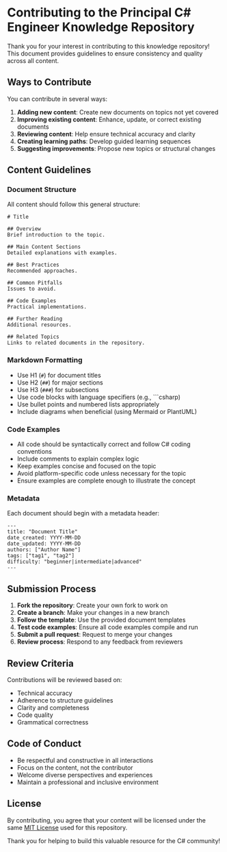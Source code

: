 # Contributing to the Principal C# Engineer Knowledge Repository

Thank you for your interest in contributing to this knowledge repository! This document provides guidelines to ensure consistency and quality across all content.

## Ways to Contribute

You can contribute in several ways:

1. **Adding new content**: Create new documents on topics not yet covered
2. **Improving existing content**: Enhance, update, or correct existing documents
3. **Reviewing content**: Help ensure technical accuracy and clarity
4. **Creating learning paths**: Develop guided learning sequences
5. **Suggesting improvements**: Propose new topics or structural changes

## Content Guidelines

### Document Structure

All content should follow this general structure:

```
# Title

## Overview
Brief introduction to the topic.

## Main Content Sections
Detailed explanations with examples.

## Best Practices
Recommended approaches.

## Common Pitfalls
Issues to avoid.

## Code Examples
Practical implementations.

## Further Reading
Additional resources.

## Related Topics
Links to related documents in the repository.
```

### Markdown Formatting

- Use H1 (`#`) for document titles
- Use H2 (`##`) for major sections
- Use H3 (`###`) for subsections
- Use code blocks with language specifiers (e.g., ```csharp)
- Use bullet points and numbered lists appropriately
- Include diagrams when beneficial (using Mermaid or PlantUML)

### Code Examples

- All code should be syntactically correct and follow C# coding conventions
- Include comments to explain complex logic
- Keep examples concise and focused on the topic
- Avoid platform-specific code unless necessary for the topic
- Ensure examples are complete enough to illustrate the concept

### Metadata

Each document should begin with a metadata header:

```
---
title: "Document Title"
date_created: YYYY-MM-DD
date_updated: YYYY-MM-DD
authors: ["Author Name"]
tags: ["tag1", "tag2"]
difficulty: "beginner|intermediate|advanced"
---
```

## Submission Process

1. **Fork the repository**: Create your own fork to work on
2. **Create a branch**: Make your changes in a new branch
3. **Follow the template**: Use the provided document templates
4. **Test code examples**: Ensure all code examples compile and run
5. **Submit a pull request**: Request to merge your changes
6. **Review process**: Respond to any feedback from reviewers

## Review Criteria

Contributions will be reviewed based on:

- Technical accuracy
- Adherence to structure guidelines
- Clarity and completeness
- Code quality
- Grammatical correctness

## Code of Conduct

- Be respectful and constructive in all interactions
- Focus on the content, not the contributor
- Welcome diverse perspectives and experiences
- Maintain a professional and inclusive environment

## License

By contributing, you agree that your content will be licensed under the same [MIT License](LICENSE) used for this repository.

Thank you for helping to build this valuable resource for the C# community!